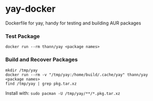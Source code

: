 # yay-docker
Dockerfile for yay, handy for testing and building AUR packages

### Test Package
`docker run --rm thann/yay <package names>`

### Build and Recover Packages
```
mkdir /tmp/yay
docker run --rm -v "/tmp/yay:/home/build/.cache/yay" thann/yay <package names>
find /tmp/yay | grep pkg.tar.xz
```
Install with: `sudo pacman -U /tmp/yay/**/*.pkg.tar.xz`
